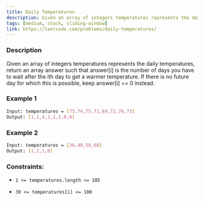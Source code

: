 ```yaml
---
title: Daily Temperatures
description: Given an array of integers temperatures represents the daily temperatures, return an array answer such that answer[i] is the number of days you have to wait after the ith day to get a warmer temperature. If there is no future day for which this is possible, keep answer[i] == 0 instead.
tags: [medium, stack, sliding-window]
link: https://leetcode.com/problems/daily-temperatures/
---
```


### Description

Given an array of integers temperatures represents the daily temperatures, return an array answer such that answer[i] is the number of days you have to wait after the ith day to get a warmer temperature. If there is no future day for which this is possible, keep answer[i] == 0 instead.

### Example 1

```bash
Input: temperatures = [73,74,75,71,69,72,76,73]
Output: [1,1,4,2,1,1,0,0]
```

### Example 2

```bash
Input: temperatures = [30,40,50,60]
Output: [1,1,1,0]
```

### Constraints:

-     1 <= temperatures.length <= 105
-     30 <= temperatures[i] <= 100
